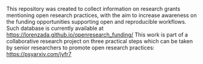 This repository was created to collect information on research grants mentioning open research practices, with the aim to increase awareness on the funding opportunities supporting open and reproducible workflows. Such database is currently available  at https://lorenzada.github.io/openresearch_funding/
This work is part of a collaborative research project on three practical steps which can be taken by senior researchers to promote open research practices: https://psyarxiv.com/jyfr7
